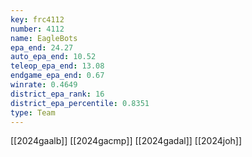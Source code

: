 ```yaml
---
key: frc4112
number: 4112
name: EagleBots
epa_end: 24.27
auto_epa_end: 10.52
teleop_epa_end: 13.08
endgame_epa_end: 0.67
winrate: 0.4649
district_epa_rank: 16
district_epa_percentile: 0.8351
type: Team
---
```

[[2024gaalb]]
[[2024gacmp]]
[[2024gadal]]
[[2024joh]]

